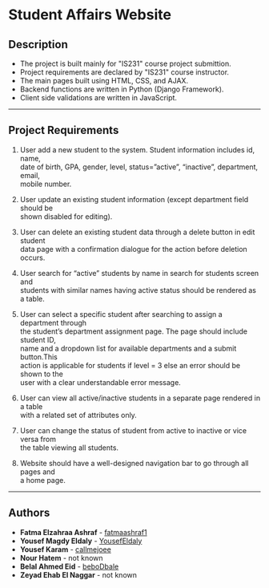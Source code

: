 # Student Affairs Website  
## Description
* The project is built mainly for "IS231" course project submittion.  
* Project requirements are declared by "IS231" course instructor.  
* The main pages built using HTML, CSS, and AJAX.  
* Backend functions are written in Python (Django Framework).  
* Client side validations are written in JavaScript.  
---
## Project Requirements  
1. User add a new student to the system. Student information includes id, name,  
date of birth, GPA, gender, level, status=”active”, “inactive”, department, email,  
mobile number.  

2. User update an existing student information (except department field should be  
shown disabled for editing).  

3. User can delete an existing student data through a delete button in edit student  
data page with a confirmation dialogue for the action before deletion occurs.  

4. User search for “active” students by name in search for students screen and  
students with similar names having active status should be rendered as a table.  

5. User can select a specific student after searching to assign a department through  
the student’s department assignment page. The page should include student ID,  
name and a dropdown list for available departments and a submit button.This  
action is applicable for students if level = 3 else an error should be shown to the  
user with a clear understandable error message.  

6. User can view all active/inactive students in a separate page rendered in a table  
with a related set of attributes only.  

7. User can change the status of student from active to inactive or vice versa from  
the table viewing all students.  

8. Website should have a well-designed navigation bar to go through all pages and  
a home page.
---
## Authors
* **Fatma Elzahraa Ashraf** - [fatmaashraf1](https://github.com/fatmaashraf1)  
* **Yousef Magdy Eldaly** - [YousefEldaly](https://github.com/YousefEldaly)  
* **Yousef Karam** - [callmejoee](https://github.com/callmejoee)  
* **Nour Hatem** - not known
* **Belal Ahmed Eid** - [beboDbale](https://github.com/beboDbale)  
* **Zeyad Ehab El Naggar** - not known

